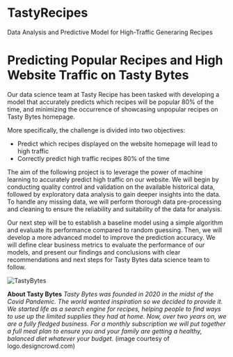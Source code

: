 # TastyRecipes
Data Analysis and Predictive Model for High-Traffic Generaring Recipes

# Predicting Popular Recipes and High Website Traffic on Tasty Bytes

Our data science team at Tasty Recipe has been tasked with developing a model that accurately predicts which recipes will be popular 80% of the time, and minimizing the occurrence of showcasing unpopular recipes on Tasty Bytes homepage.

More specifically, the challenge is divided into two objectives:
- Predict which recipes displayed on the website homepage will lead to high traffic
- Correctly predict high traffic recipes 80% of the time

The aim of the following project is to leverage the power of machine learning to accurately predict high traffic on our website. We will begin by conducting quality control and validation on the available historical data, followed by exploratory data analysis to gain deeper insights into the data. To handle any missing data, we will perform thorough data pre-processing and cleaning to ensure the reliability and suitability of the data for analysis.

Our next step will be to establish a baseline model using a simple algorithm and evaluate its performance compared to random guessing. Then, we will develop a more advanced model to improve the prediction accuracy. We will define clear business metrics to evaluate the performance of our models, and present our findings and conclusions with clear recommendations and next steps for Tasty Bytes data science team to follow. 

![TastyBytes](TastyBytes/Images/TastyBytes.jpeg)

**About Tasty Bytes**
_Tasty Bytes was founded in 2020 in the midst of the Covid Pandemic. The world wanted inspiration so we decided to provide it. We started life as a search engine for recipes, helping people to find ways to use up the limited supplies they had at home.
Now, over two years on, we are a fully fledged business. For a monthly subscription we will put together a full meal plan to ensure you and your family are getting a healthy, balanced diet whatever your budget._
(image courtesy of logo.designcrowd.com)
